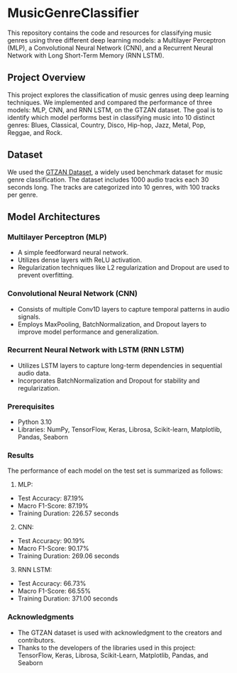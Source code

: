 # MusicGenreClassifier

This repository contains the code and resources for classifying music genres using three different deep learning models: a Multilayer Perceptron (MLP), a Convolutional Neural Network (CNN), and a Recurrent Neural Network with Long Short-Term Memory (RNN LSTM).

## Project Overview

This project explores the classification of music genres using deep learning techniques. We implemented and compared the performance of three models: MLP, CNN, and RNN LSTM, on the GTZAN dataset. The goal is to identify which model performs best in classifying music into 10 distinct genres: Blues, Classical, Country, Disco, Hip-hop, Jazz, Metal, Pop, Reggae, and Rock.

## Dataset

We used the [GTZAN Dataset](https://www.kaggle.com/datasets/andradaolteanu/gtzan-dataset-music-genre-classification), a widely used benchmark dataset for music genre classification. The dataset includes 1000 audio tracks each 30 seconds long. The tracks are categorized into 10 genres, with 100 tracks per genre.

## Model Architectures

### Multilayer Perceptron (MLP)
- A simple feedforward neural network.
- Utilizes dense layers with ReLU activation.
- Regularization techniques like L2 regularization and Dropout are used to prevent overfitting.

### Convolutional Neural Network (CNN)
- Consists of multiple Conv1D layers to capture temporal patterns in audio signals.
- Employs MaxPooling, BatchNormalization, and Dropout layers to improve model performance and generalization.

### Recurrent Neural Network with LSTM (RNN LSTM)
- Utilizes LSTM layers to capture long-term dependencies in sequential audio data.
- Incorporates BatchNormalization and Dropout for stability and regularization.

### Prerequisites

- Python 3.10
- Libraries: NumPy, TensorFlow, Keras, Librosa, Scikit-learn, Matplotlib, Pandas, Seaborn

### Results
The performance of each model on the test set is summarized as follows:

1. MLP:

  * Test Accuracy: 87.19%
  * Macro F1-Score: 87.19%
  * Training Duration: 226.57 seconds

2. CNN:

  * Test Accuracy: 90.19%
  * Macro F1-Score: 90.17%
  * Training Duration: 269.06 seconds

3. RNN LSTM:

  * Test Accuracy: 66.73%
  * Macro F1-Score: 66.55%
  * Training Duration: 371.00 seconds

### Acknowledgments
  * The GTZAN dataset is used with acknowledgment to the creators and contributors.
  * Thanks to the developers of the libraries used in this project: TensorFlow, Keras, Librosa, Scikit-Learn, Matplotlib, Pandas, and Seaborn
